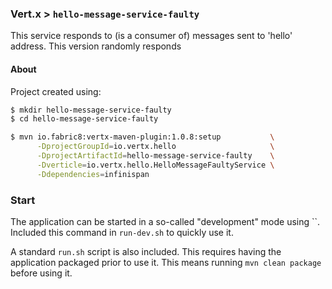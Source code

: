 ### Vert.x > `hello-message-service-faulty`

This service responds to (is a consumer of) messages sent to 'hello' address.
This version randomly responds 

#### About

Project created using:
```bash
$ mkdir hello-message-service-faulty
$ cd hello-message-service-faulty

$ mvn io.fabric8:vertx-maven-plugin:1.0.8:setup           \
      -DprojectGroupId=io.vertx.hello                     \
      -DprojectArtifactId=hello-message-service-faulty    \
      -Dverticle=io.vertx.hello.HelloMessageFaultyService \
      -Ddependencies=infinispan
```

### Start

The application can be started in a so-called "development" mode using ``.
Included this command in `run-dev.sh` to quickly use it.

A standard `run.sh` script is also included. This requires having the application packaged prior to use it. This means running `mvn clean package` before using it.

